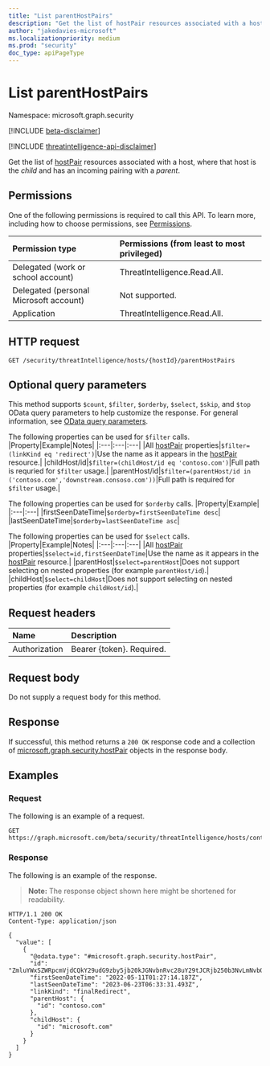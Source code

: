 ```yaml
---
title: "List parentHostPairs"
description: "Get the list of hostPair resources associated with a host, where that host is the child and has an incoming pairing with a parent."
author: "jakedavies-microsoft"
ms.localizationpriority: medium
ms.prod: "security"
doc_type: apiPageType
---
```


# List parentHostPairs
Namespace: microsoft.graph.security

[!INCLUDE [beta-disclaimer](../../includes/beta-disclaimer.md)]

[!INCLUDE [threatintelligence-api-disclaimer](../../includes/threatintelligence-api-disclaimer.md)]

Get the list of [hostPair](../resources/security-hostpair.md) resources associated with a host, where that host is the *child* and has an incoming pairing with a *parent*.

## Permissions
One of the following permissions is required to call this API. To learn more, including how to choose permissions, see [Permissions](/graph/permissions-reference).

|Permission type|Permissions (from least to most privileged)|
|:---|:---|
|Delegated (work or school account)|ThreatIntelligence.Read.All.|
|Delegated (personal Microsoft account)|Not supported.|
|Application|ThreatIntelligence.Read.All.|

## HTTP request
<!-- {
  "blockType": "ignored"
}
-->
``` http
GET /security/threatIntelligence/hosts/{hostId}/parentHostPairs
```

## Optional query parameters
This method supports `$count`, `$filter`, `$orderby`, `$select`, `$skip`, and `$top` OData query parameters to help customize the response. For general information, see [OData query parameters](/graph/query-parameters).

The following properties can be used for `$filter` calls.
|Property|Example|Notes|
|:---|:---|:---|
|All [hostPair](../resources/security-hostpair.md) properties|`$filter=(linkKind eq 'redirect')`|Use the name as it appears in the [hostPair](../resources/security-hostpair.md) resource.|
|childHost/id|`$filter=(childHost/id eq 'contoso.com')`|Full path is requried for `$filter` usage.|
|parentHost/id|`$filter=(parentHost/id in ('contoso.com','downstream.consoso.com'))`|Full path is required for `$filter` usage.|

The following properties can be used for `$orderby` calls.
|Property|Example|
|:---|:---|
|firstSeenDateTime|`$orderby=firstSeenDateTime desc`|
|lastSeenDateTime|`$orderby=lastSeenDateTime asc`|

The following properties can be used for `$select` calls.
|Property|Example|Notes|
|:---|:---|:---|
|All [hostPair](../resources/security-hostpair.md) properties|`$select=id,firstSeenDateTime`|Use the name as it appears in the [hostPair](../resources/security-hostpair.md) resource.|
|parentHost|`$select=parentHost`|Does not support selecting on nested properties (for example `parentHost/id`).|
|childHost|`$select=childHost`|Does not support selecting on nested properties (for example `childHost/id`).|

## Request headers
|Name|Description|
|:---|:---|
|Authorization|Bearer {token}. Required.|

## Request body
Do not supply a request body for this method.

## Response
If successful, this method returns a `200 OK` response code and a collection of [microsoft.graph.security.hostPair](../resources/security-hostpair.md) objects in the response body.

## Examples

### Request
The following is an example of a request.
<!-- {
  "blockType": "request",
  "name": "list_parenthostpair",
  "sampleKeys": ["contoso.com"]
}
-->
``` http
GET https://graph.microsoft.com/beta/security/threatIntelligence/hosts/contoso.com/parentHostPairs
```

### Response
The following is an example of the response.
>**Note:** The response object shown here might be shortened for readability.
<!-- {
  "blockType": "response",
  "truncated": true,
  "@odata.type": "Collection(microsoft.graph.security.hostPair)"
}
-->
``` http
HTTP/1.1 200 OK
Content-Type: application/json

{
  "value": [
    {
      "@odata.type": "#microsoft.graph.security.hostPair",
      "id": "ZmluYWxSZWRpcmVjdCQkY29udG9zby5jb20kJGNvbnRvc28uY29tJCRjb250b3NvLmNvbQ==",
      "firstSeenDateTime": "2022-05-11T01:27:14.187Z",
      "lastSeenDateTime": "2023-06-23T06:33:31.493Z",
      "linkKind": "finalRedirect",
      "parentHost": {
        "id": "contoso.com"
      },
      "childHost": {
        "id": "microsoft.com"
      }
    }
  ]
}
```

